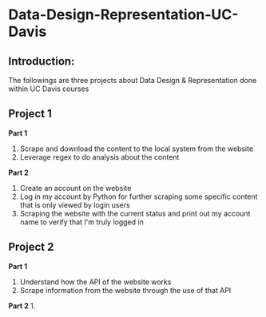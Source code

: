 # Data-Design-Representation-UC-Davis
## Introduction:
The followings are three projects about Data Design & Representation done within UC Davis courses

## Project 1
__Part 1__
1. Scrape and download the content to the local system from the website
2. Leverage regex to do analysis about the content

__Part 2__
1. Create an account on the website
2. Log in my account by Python for further scraping some specific content that is only viewed by login users
3. Scraping the website with the current status and print out my account name to verify that I'm truly logged in

## Project 2
__Part 1__
1. Understand how the API of the website works
2. Scrape information from the website through the use of that API

__Part 2__
1. 
